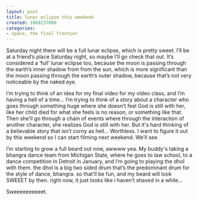 ```yaml
---
layout: post
title: lunar eclipse this weekend
created: 1068237000
categories:
- space, the final frontier
---
```

Saturday night there will be a full lunar eclipse, which is pretty sweet. I’ll be at a friend’s place Saturday night, so maybe I’ll go check that out. It’s considered a ‘full’ lunar eclipse too, because the moon is passing through the earth’s inner shadow from from the sun, which is more significant than the moon passing through the earth’s outer shadow, because that’s not very noticeable by the naked eye. 

I’m trying to think of an idea for my final video for my video class, and I’m having a hell of a time… I’m trying to think of a story about a character who goes through something huge where she doesn’t feel God is still with her, like her child died for what she feels is no reason, or something like that. Then she’ll go through a chain of events where through the interaction of another character, she realizes God is still with her. But it's hard thinking of a believable story that isn’t corny as hell… Worthless. I want to figure it out by this weekend so I can start filming next weekend. We’ll see.

I’m starting to grow a full beard out now, awwww yea. My buddy's taking a bhangra dance team from Michigan State, where he goes to law school, to a dance competition in Detroit in January, and I’m going to playing the dhol with them. the dhol is a big two sided drum that’s the predominant drum for the style of dance, bhangra. so that’ll be fun, and my beard will look SWEEET by then. right now, it just looks like i haven’t shaved in a while…

Sweeeeeeeeeet. 
